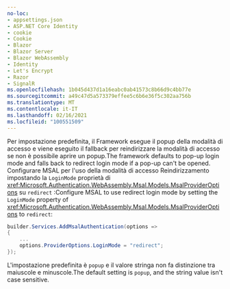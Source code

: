 ```yaml
---
no-loc:
- appsettings.json
- ASP.NET Core Identity
- cookie
- Cookie
- Blazor
- Blazor Server
- Blazor WebAssembly
- Identity
- Let's Encrypt
- Razor
- SignalR
ms.openlocfilehash: 1b045d437d1a16eabc0ab41573c8b66d9c4bb77e
ms.sourcegitcommit: a49c47d5a573379effee5c6b6e36f5c302aa756b
ms.translationtype: MT
ms.contentlocale: it-IT
ms.lasthandoff: 02/16/2021
ms.locfileid: "100551509"
---
```

<span data-ttu-id="d8e8b-101">Per impostazione predefinita, il Framework esegue il popup della modalità di accesso e viene eseguito il fallback per reindirizzare la modalità di accesso se non è possibile aprire un popup.</span><span class="sxs-lookup"><span data-stu-id="d8e8b-101">The framework defaults to pop-up login mode and falls back to redirect login mode if a pop-up can't be opened.</span></span> <span data-ttu-id="d8e8b-102">Configurare MSAL per l'uso della modalità di accesso Reindirizzamento impostando la `LoginMode` proprietà di <xref:Microsoft.Authentication.WebAssembly.Msal.Models.MsalProviderOptions> su `redirect` :</span><span class="sxs-lookup"><span data-stu-id="d8e8b-102">Configure MSAL to use redirect login mode by setting the `LoginMode` property of <xref:Microsoft.Authentication.WebAssembly.Msal.Models.MsalProviderOptions> to `redirect`:</span></span>

```csharp
builder.Services.AddMsalAuthentication(options =>
{
    ...
    options.ProviderOptions.LoginMode = "redirect";
});
```

<span data-ttu-id="d8e8b-103">L'impostazione predefinita è `popup` e il valore stringa non fa distinzione tra maiuscole e minuscole.</span><span class="sxs-lookup"><span data-stu-id="d8e8b-103">The default setting is `popup`, and the string value isn't case sensitive.</span></span>
